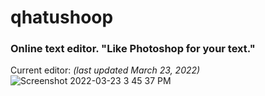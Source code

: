 # qhatushoop
### Online text editor. "Like Photoshop for your text."

Current editor: <i>(last updated March 23, 2022)</i>
![Screenshot 2022-03-23 3 45 37 PM](https://user-images.githubusercontent.com/98895095/159786909-77a8e900-56b8-4515-8421-b6e95fd373a5.png)
